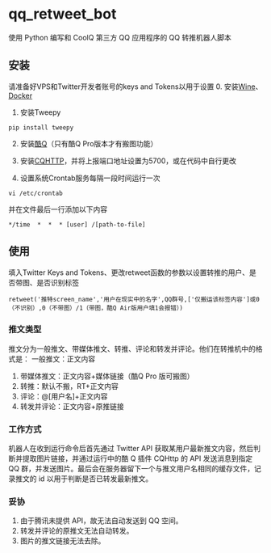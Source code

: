 # qq_retweet_bot
使用 Python 编写和 CoolQ 第三方 QQ 应用程序的 QQ 转推机器人脚本

## 安装
请准备好VPS和Twitter开发者账号的keys and Tokens以用于设置
0. 安装<a href="https://www.winehq.org/">Wine</a>、<a href="https://www.docker.com/">Docker</a>
1. 安装Tweepy
<pre><code>pip install tweepy</pre></code>
2. 安装<a href="https://cqp.cc/">酷Q</a>（只有酷Q Pro版本才有搬图功能）

3. 安装<a href="https://cqhttp.cc/">CQHTTP</a>，并将上报端口地址设置为5700，或在代码中自行更改
4. 设置系统Crontab服务每隔一段时间运行一次
<pre><code>vi /etc/crontab</pre></code>
并在文件最后一行添加以下内容
<pre><code>*/time  *  *  * [user] /[path-to-file]</pre></code>

## 使用

填入Twitter Keys and Tokens、更改retweet函数的参数以设置转推的用户、是否带图、是否识别标签
<pre><code>retweet('推特screen_name','用户在现实中的名字',QQ群号,['仅搬运该标签内容']或0（不识别）,0（不带图）/1（带图，酷Q Air版用户填1会报错）)</pre></code>

### 推文类型
推文分为一般推文、带媒体推文、转推、评论和转发并评论。他们在转推机中的格式是：
一般推文：正文内容
1. 带媒体推文：正文内容+媒体链接（酷Q Pro 版可搬图）
2. 转推：默认不搬，RT+正文内容
3. 评论：@[用户名]+正文内容
4. 转发并评论：正文内容+原推链接

### 工作方式
机器人在收到运行命令后首先通过 Twitter API 获取某用户最新推文内容，然后判断并提取图片链接，并通过运行中的酷 Q 插件 CQHttp 的 API 发送消息到指定 QQ 群，并发送图片。最后会在服务器留下一个与推文用户名相同的缓存文件，记录推文的 id 以用于判断是否已转发最新推文。

### 妥协
1. 由于腾讯未提供 API，故无法自动发送到 QQ 空间。
2. 转发并评论的原推文无法自动转发。
3. 图片的推文链接无法去除。
